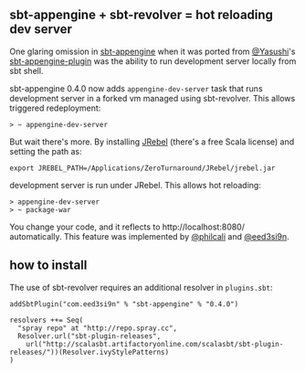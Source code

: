 ## sbt-appengine + sbt-revolver = hot reloading dev server

One glaring omission in [sbt-appengine][1] when it was ported from [@Yasushi][1]'s [sbt-appengine-plugin][3] was the ability to run development server locally from sbt shell.

sbt-appengine 0.4.0 now adds `appengine-dev-server` task that runs development server in a forked vm managed using sbt-revolver. This allows triggered redeployment:

    > ~ appengine-dev-server

But wait there's more. By installing [JRebel][4] (there's a free Scala license) and setting the path as:

    export JREBEL_PATH=/Applications/ZeroTurnaround/JRebel/jrebel.jar

development server is run under JRebel. This allows hot reloading:

    > appengine-dev-server
    > ~ package-war

You change your code, and it reflects to http://localhost:8080/ automatically. This feature was implemented by [@philcali][philcali] and [@eed3si9n][eed3si9n].

## how to install

The use of sbt-revolver requires an additional resolver in `plugins.sbt`:

    addSbtPlugin("com.eed3si9n" % "sbt-appengine" % "0.4.0")

    resolvers ++= Seq(
      "spray repo" at "http://repo.spray.cc",
      Resolver.url("sbt-plugin-releases",
        url("http://scalasbt.artifactoryonline.com/scalasbt/sbt-plugin-releases/"))(Resolver.ivyStylePatterns)
    )

  [1]: https://github.com/sbt/sbt-appengine
  [2]: https://github.com/Yasushi
  [3]: https://github.com/Yasushi/sbt-appengine-plugin
  [4]: http://zeroturnaround.com/jrebel/
  [eed3si9n]: https://github.com/eed3si9n
  [philcali]: https://github.com/philcali
